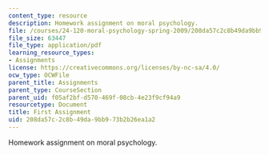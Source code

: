 ```yaml
---
content_type: resource
description: Homework assignment on moral psychology.
file: /courses/24-120-moral-psychology-spring-2009/208da57c2c8b49da9bb973b2b26ea1a2_MIT24_120s09_assn01.pdf
file_size: 63447
file_type: application/pdf
learning_resource_types:
- Assignments
license: https://creativecommons.org/licenses/by-nc-sa/4.0/
ocw_type: OCWFile
parent_title: Assignments
parent_type: CourseSection
parent_uid: f05af2bf-d570-469f-08cb-4e23f9cf94a9
resourcetype: Document
title: First Assignment
uid: 208da57c-2c8b-49da-9bb9-73b2b26ea1a2
---
```

Homework assignment on moral psychology.